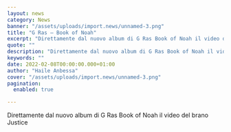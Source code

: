 ```yaml
---
layout: news
category: News
banner: "/assets/uploads/import.news/unnamed-3.png"
title: "G Ras – Book of Noah"
excerpt: "Direttamente dal nuovo album di G Ras Book of Noah il video del brano Justice"
quote: ""
description: "Direttamente dal nuovo album di G Ras Book of Noah il video del brano Justice"
keywords: ""
date: 2022-02-08T00:00:00.000+01:00
author: "Haile Anbessa"
cover: "/assets/uploads/import.news/unnamed-3.png"
pagination:
  enabled: true

---
```


Direttamente dal nuovo album di G Ras Book of Noah il video del brano Justice